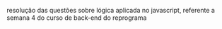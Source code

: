 resolução das questões sobre lógica aplicada no javascript, referente a semana 4 do curso de back-end do reprograma 